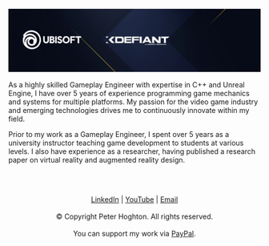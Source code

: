![Image](CoverPhoto.png)

As a highly skilled Gameplay Engineer with expertise in C++ and Unreal Engine, I have over 5 years of experience programming game mechanics and systems for multiple platforms. My passion for the video game industry and emerging technologies drives me to continuously innovate within my field.

Prior to my work as a Gameplay Engineer, I spent over 5 years as a university instructor teaching game development to students at various levels. I also have experience as a researcher, having published a research paper on virtual reality and augmented reality design.

<br><br>

<p align="center"> 
  <a href="https://www.linkedin.com/in/peter-hoghton/">LinkedIn</a> | 
  <a href="https://www.youtube.com/@PeterHoghtonDigital">YouTube</a> | 
  <a href="mailto:peterhoghtondigital@gmail.com">Email</a>
  <br><br>© Copyright Peter Hoghton. All rights reserved.
  <br><br>You can support my work via <a href="https://www.paypal.com/paypalme/PeterHoghtonDigital">PayPal</a>.
</p>
